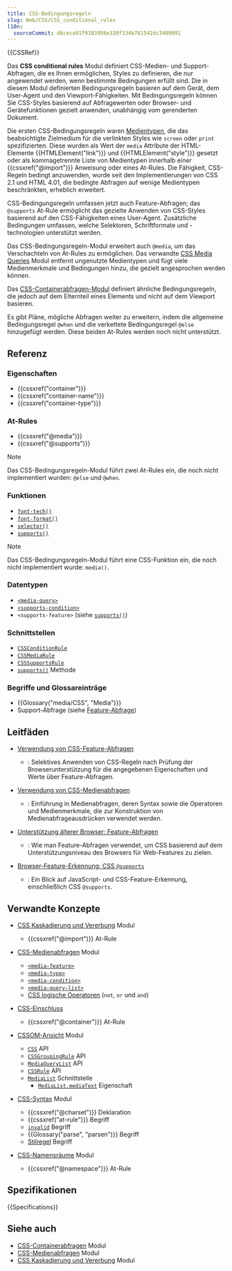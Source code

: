 ```yaml
---
title: CSS-Bedingungsregeln
slug: Web/CSS/CSS_conditional_rules
l10n:
  sourceCommit: d6ceca91f9183956e320f334b761542dc3409091
---
```


{{CSSRef}}

Das **CSS conditional rules** Modul definiert CSS-Medien- und Support-Abfragen, die es Ihnen ermöglichen, Styles zu definieren, die nur angewendet werden, wenn bestimmte Bedingungen erfüllt sind. Die in diesem Modul definierten Bedingungsregeln basieren auf dem Gerät, dem User-Agent und den Viewport-Fähigkeiten. Mit Bedingungsregeln können Sie CSS-Styles basierend auf Abfragewerten oder Browser- und Gerätefunktionen gezielt anwenden, unabhängig vom gerenderten Dokument.

Die ersten CSS-Bedingungsregeln waren [Medientypen](/de/docs/Web/CSS/@media#media_types), die das beabsichtigte Zielmedium für die verlinkten Styles wie `screen` oder `print` spezifizierten. Diese wurden als Wert der `media` Attribute der HTML-Elemente {{HTMLElement("link")}} und {{HTMLElement("style")}} gesetzt oder als kommagetrennte Liste von Medientypen innerhalb einer {{cssxref("@import")}} Anweisung oder eines At-Rules. Die Fähigkeit, CSS-Regeln bedingt anzuwenden, wurde seit den Implementierungen von CSS 2.1 und HTML 4.01, die bedingte Abfragen auf wenige Medientypen beschränkten, erheblich erweitert.

CSS-Bedingungsregeln umfassen jetzt auch Feature-Abfragen; das `@supports` At-Rule ermöglicht das gezielte Anwenden von CSS-Styles basierend auf den CSS-Fähigkeiten eines User-Agent. Zusätzliche Bedingungen umfassen, welche Selektoren, Schriftformate und -technologien unterstützt werden.

Das CSS-Bedingungsregeln-Modul erweitert auch `@media`, um das Verschachteln von At-Rules zu ermöglichen. Das verwandte [CSS Media Queries](/de/docs/Web/CSS/CSS_media_queries) Modul entfernt ungenutzte Medientypen und fügt viele Medienmerkmale und Bedingungen hinzu, die gezielt angesprochen werden können.

Das [CSS-Containerabfragen-Modul](/de/docs/Web/CSS/CSS_containment/Container_queries) definiert ähnliche Bedingungsregeln, die jedoch auf dem Elternteil eines Elements und nicht auf dem Viewport basieren.

Es gibt Pläne, mögliche Abfragen weiter zu erweitern, indem die allgemeine Bedingungsregel `@when` und die verkettete Bedingungsregel `@else` hinzugefügt werden. Diese beiden At-Rules werden noch nicht unterstützt.

## Referenz

### Eigenschaften

- {{cssxref("container")}}
- {{cssxref("container-name")}}
- {{cssxref("container-type")}}

### At-Rules

- {{cssxref("@media")}}
- {{cssxref("@supports")}}

> [!NOTE]
> Das CSS-Bedingungsregeln-Modul führt zwei At-Rules ein, die noch nicht implementiert wurden: `@else` und `@when`.

### Funktionen

- [`font-tech()`](/de/docs/Web/CSS/@supports#font-tech)
- [`font-format()`](/de/docs/Web/CSS/@supports#font-format)
- [`selector()`](/de/docs/Web/CSS/@supports#function_syntax)
- [`supports()`](/de/docs/Web/CSS/@import#supports-condition)

> [!NOTE]
> Das CSS-Bedingungsregeln-Modul führt eine CSS-Funktion ein, die noch nicht implementiert wurde: `media()`.

### Datentypen

- [`<media-query>`](/de/docs/Web/CSS/CSS_media_queries/Using_media_queries#syntax)
- [`<supports-condition>`](/de/docs/Web/CSS/@import#importing_css_rules_conditional_on_feature_support)
- `<supports-feature>` (siehe [`supports()`](/de/docs/Web/CSS/@import#supports-condition))

### Schnittstellen

- [`CSSConditionRule`](/de/docs/Web/API/CSSConditionRule)
- [`CSSMediaRule`](/de/docs/Web/API/CSSMediaRule)
- [`CSSSupportsRule`](/de/docs/Web/API/CSSSupportsRule)
- [`supports()`](/de/docs/Web/API/CSS/supports_static) Methode

### Begriffe und Glossareinträge

- {{Glossary("media/CSS", "Media")}}
- Support-Abfrage (siehe [Feature-Abfrage](/de/docs/Web/CSS/CSS_conditional_rules/Using_feature_queries))

## Leitfäden

- [Verwendung von CSS-Feature-Abfragen](/de/docs/Web/CSS/CSS_conditional_rules/Using_feature_queries)

  - : Selektives Anwenden von CSS-Regeln nach Prüfung der Browserunterstützung für die angegebenen Eigenschaften und Werte über Feature-Abfragen.

- [Verwendung von CSS-Medienabfragen](/de/docs/Web/CSS/CSS_media_queries/Using_media_queries)

  - : Einführung in Medienabfragen, deren Syntax sowie die Operatoren und Medienmerkmale, die zur Konstruktion von Medienabfrageausdrücken verwendet werden.

- [Unterstützung älterer Browser: Feature-Abfragen](/de/docs/Learn_web_development/Core/CSS_layout/Supporting_Older_Browsers#feature_queries)

  - : Wie man Feature-Abfragen verwendet, um CSS basierend auf dem Unterstützungsniveau des Browsers für Web-Features zu zielen.

- [Browser-Feature-Erkennung: CSS `@supports`](/de/docs/Learn_web_development/Extensions/Testing/Feature_detection#supports)

  - : Ein Blick auf JavaScript- und CSS-Feature-Erkennung, einschließlich CSS `@supports`.

## Verwandte Konzepte

- [CSS Kaskadierung und Vererbung](/de/docs/Web/CSS/CSS_cascade) Modul

  - {{cssxref("@import")}} At-Rule

- [CSS-Medienabfragen](/de/docs/Web/CSS/CSS_media_queries) Modul

  - [`<media-feature>`](/de/docs/Web/CSS/@media#media_features)
  - [`<media-type>`](/de/docs/Web/CSS/@media#media_types)
  - [`<media-condition>`](/de/docs/Web/CSS/@media#logical_operators)
  - [`<media-query-list>`](/de/docs/Web/SVG/Attribute/media)
  - [CSS logische Operatoren](/de/docs/Web/CSS/@media#logical_operators) (`not`, `or` und `and`)

- [CSS-Einschluss](/de/docs/Web/CSS/CSS_containment)

  - {{cssxref("@container")}} At-Rule

- [CSSOM-Ansicht](/de/docs/Web/CSS/CSSOM_view) Modul

  - [`CSS`](/de/docs/Web/API/CSS) API
  - [`CSSGroupingRule`](/de/docs/Web/API/CSSGroupingRule) API
  - [`MediaQueryList`](/de/docs/Web/API/MediaQueryList) API
  - [`CSSRule`](/de/docs/Web/API/CSSRule) API
  - [`MediaList`](/de/docs/Web/API/MediaList) Schnittstelle
    - [`MediaList.mediaText`](/de/docs/Web/API/MediaList/mediaText) Eigenschaft

- [CSS-Syntax](/de/docs/Web/CSS/CSS_syntax) Modul

  - {{cssxref("@charset")}} Deklaration
  - {{cssxref("at-rule")}} Begriff
  - [`invalid`](/de/docs/Web/CSS/CSS_syntax/Error_handling) Begriff
  - {{Glossary("parse", "parsen")}} Begriff
  - [Stilregel](/de/docs/Web/API/CSSStyleRule) Begriff

- [CSS-Namensräume](/de/docs/Web/CSS/CSS_namespaces) Modul

  - {{cssxref("@namespace")}} At-Rule

## Spezifikationen

{{Specifications}}

## Siehe auch

- [CSS-Containerabfragen](/de/docs/Web/CSS/CSS_containment/Container_queries) Modul
- [CSS-Medienabfragen](/de/docs/Web/CSS/CSS_media_queries) Modul
- [CSS Kaskadierung und Vererbung](/de/docs/Web/CSS/CSS_cascade) Modul

